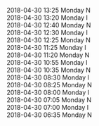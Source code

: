 2018-04-30 13:25 Monday  N  
2018-04-30 13:20 Monday  I  
2018-04-30 12:40 Monday  N  
2018-04-30 12:30 Monday  I  
2018-04-30 12:25 Monday  N  
2018-04-30 11:25 Monday  I  
2018-04-30 11:20 Monday  N  
2018-04-30 10:55 Monday  I  
2018-04-30 10:35 Monday  N  
2018-04-30 08:30 Monday  I  
2018-04-30 08:25 Monday  N  
2018-04-30 08:00 Monday  I  
2018-04-30 07:05 Monday  N  
2018-04-30 07:00 Monday  I  
2018-04-30 06:35 Monday  N  
